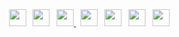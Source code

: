 
<div align="center">
	<a href="http://braziliannuggets.blogspot.com.br/" style="text-decoration: none;" target="_blank">
		<img src="https://github.com/gauravghongde/social-icons/blob/master/SVG/Color/Blogger.svg" width="30" height="30">
	</a>&nbsp;
	<a href="https://braziliannuggets.wordpress.com/" style="text-decoration: none;" target="_blank">
		<img src="https://github.com/gauravghongde/social-icons/blob/master/SVG/Color/Wordpress.svg" width="30" height="30">
	</a>&nbsp;
	<a href="https://www.facebook.com/BrazilianNuggets/" target="_blank">
		<img src="https://github.com/gauravghongde/social-icons/blob/master/SVG/Color/Facebook.svg" width="30" height="30">
	</a>&nbsp;
	<a href="https://www.instagram.com/braziliannuggets/" style="text-decoration: none;" target="_blank">
		<img src="https://github.com/gauravghongde/social-icons/blob/master/SVG/Color/Instagram.svg" width="30" height="30">
	</a>&nbsp;
	<a href="https://twitter.com/BRA_Nuggets" style="text-decoration: none;" target="_blank">
		<img src="https://github.com/gauravghongde/social-icons/blob/master/SVG/Color/Twitter.svg" width="30" height="30">
	</a>&nbsp;
	<a href="https://www.youtube.com/@BrazilianNuggets" style="text-decoration: none;" target="_blank">
		<img src="https://github.com/gauravghongde/social-icons/blob/master/SVG/Color/Youtube.svg" width="30" height="30">
	</a>&nbsp;
	<a href="https://open.spotify.com/user/gf2qt5v2p4ynn4kq9vc3c96zx?si=5a624faa7ade44c3" style="text-decoration: none;" target="_blank">
		<img src="https://github.com/gauravghongde/social-icons/blob/master/SVG/Color/Spotify.svg" width="30" height="30">
	</a>&nbsp;
</div>

